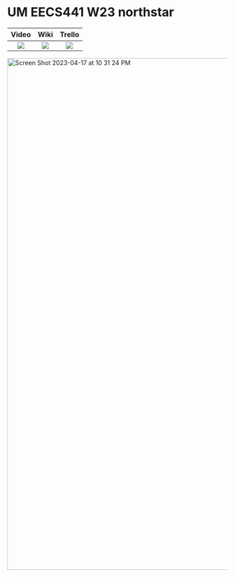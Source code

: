# UM EECS441 W23 northstar

| Video  |  Wiki |  Trello  |
|:-----:|:-----:|:--------:|
|[<img src="https://eecs441.eecs.umich.edu/img/admin/video.png">][video_page]|[<img src="https://eecs441.eecs.umich.edu/img/admin/wiki.png">][wiki_page]|[<img src="https://eecs441.eecs.umich.edu/img/admin/trello.png">][agile_page]|

<img width="1168" alt="Screen Shot 2023-04-17 at 10 31 24 PM" src="https://user-images.githubusercontent.com/55774378/232655174-6acd50f1-f8ac-477e-a6b5-49d1451193a2.png">

[video_page]: https://youtu.be/teEwnjN3fM8
[wiki_page]: https://github.com/ddong19/northstar/wiki
[agile_page]: https://trello.com/b/VNERb6Ln/441northstar
